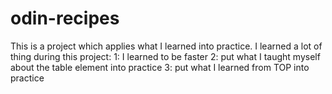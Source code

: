 # odin-recipes
This is a project which applies what I learned into practice.
I learned a lot of thing during this project:
1: I learned to be faster
2: put what I taught myself about the table element into practice
3: put what I learned from TOP into practice